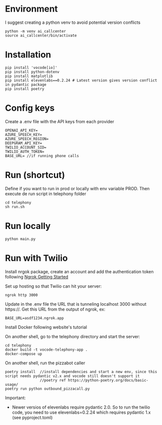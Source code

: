# Environment

I suggest creating a python venv to avoid potential version conflicts

    python -m venv ai_callcenter
    source ai_callcenter/bin/activate


# Installation

    pip install 'vocode[io]'
    pip install python-dotenv
    pip install matplotlib
    pip install elevenlabs==0.2.24 # Latest version gives version conflict in pydantic package
    pip install poetry

# Config keys

Create a .env file with the API keys from each provider

    OPENAI_API_KEY=
    AZURE_SPEECH_KEY=
    AZURE_SPEECH_REGION=
    DEEPGRAM_API_KEY=
    TWILIO_ACCOUNT_SID=
    TWILIO_AUTH_TOKEN=
    BASE_URL= //if running phone calls

 
# Run (shortcut)

Define if you want to run in prod or locally with env variable PROD. Then execute de run script in telephony folder

    cd telephony
    sh run.sh

# Run locally

    python main.py

# Run with Twilio

Install nrgok package, create an account and add the authentication token following [Ngrok Getting Started](https://ngrok.com/docs/getting-started/)

Set up hosting so that Twilio can hit your server:
 
    ngrok http 3000

Update in the .env file the URL that is tunneling localhost 3000 without https://. Get this URL from the output of ngrok, ex: 
 
    BASE_URL=asdf1234.ngrok.app 

Install Docker following website's tutorial
  
On another shell, go to the telephony directory and start the server: 
 
    cd telephony
    docker build -t vocode-telephony-app .
    docker-compose up
  
On another shell, run the pizzabot caller
 
    poetry install  //install dependencies and start a new env, since this script needs pydantic v2.x and vocode still doesn't support it
                    //poetry ref https://python-poetry.org/docs/basic-usage/
    poetry run python outbound_pizzacall.py

Important:
- Newer versios of elevenlabs require pydantic 2.0. So to run the twilio code, you need to use 
elevenlabs=0.2.24 which requires pydantic 1.x (see pyproject.toml)